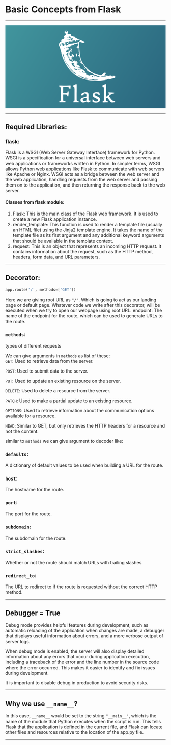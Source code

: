# Basic Concepts from Flask 
----------------------------------

![Alt text](Images/flask%20logo.png)

-------------------------------
## Required Libraries: 
### flask:  
Flask is a WSGI (Web Server Gateway Interface) framework for Python. WSGI is a specification for a universal interface between web servers and web applications or frameworks written in Python. In simpler terms, WSGI allows Python web applications like Flask to communicate with web servers like Apache or Nginx. WSGI acts as a bridge between the web server and the web application, handling requests from the web server and passing them on to the application, and then returning the response back to the web server.
#### Classes from flask module: 
1. Flask: This is the main class of the Flask web framework. It is used to create a new Flask application instance.
1. render_template: This function is used to render a template file (usually an HTML file) using the Jinja2 template engine. It takes the name of the template file as its first argument and any additional keyword arguments that should be available in the template context.
1. request: This is an object that represents an incoming HTTP request. It contains information about the request, such as the HTTP method, headers, form data, and URL parameters.

-------------------------

## Decorator: 
```python
app.route('/', methods=['GET'])
```
Here we are giving root URL as `"/"`. Which is going to act as our landing page or default page. Whatever code we write after this decorator, will be executed when we try to open our webpage using root URL.
endpoint: The name of the endpoint for the route, which can be used to generate URLs to the route.

### `methods`: 
types of different requests

We can give arguments in `methods` as list of these:  
`GET`: Used to retrieve data from the server.

`POST`: Used to submit data to the server.

`PUT`: Used to update an existing resource on the server.

`DELETE`: Used to delete a resource from the server.

`PATCH`: Used to make a partial update to an existing resource.

`OPTIONS`: Used to retrieve information about the communication options available for a resource.

`HEAD`: Similar to GET, but only retrieves the HTTP headers for a resource and not the content.

similar to `methods` we can give argument to decoder like: 

### `defaults`:
 A dictionary of default values to be used when building a URL for the route.

### `host`:
 The hostname for the route.

### `port`: 
The port for the route.

### `subdomain`: 
The subdomain for the route.

### `strict_slashes`: 
Whether or not the route should match URLs with trailing slashes.

### `redirect_to`: 
The URL to redirect to if the route is requested without the correct HTTP method.

---------------------

## Debugger = True 

Debug mode provides helpful features during development, such as automatic reloading of the application when changes are made, a debugger that displays useful information about errors, and a more verbose output of server logs.

When debug mode is enabled, the server will also display detailed information about any errors that occur during application execution, including a traceback of the error and the line number in the source code where the error occurred. This makes it easier to identify and fix issues during development.

It is important to disable debug in production to avoid security risks. 

----
## Why we use `__name__`?
In this case, `__name__` would be set to the string `"__main__"`, which is the name of the module that Python executes when the script is run. This tells Flask that the application is defined in the current file, and Flask can locate other files and resources relative to the location of the app.py file.

---


